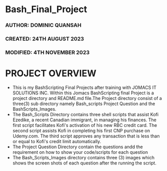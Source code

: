 # Bash_Final_Project

### AUTHOR: DOMINIC QUANSAH
### CREATED: 24TH AUGUST 2023
### MODIFIED: 4TH NOVEMBER 2023

# PROJECT OVERVIEW 
* This is my BashScripting Final Projects after training with JOMACS IT SOLUTIONS INC. Within this Jomacs BashScripting final Project is a project directory and README.md file.The Project directory consist of a three(3) sub directory namely Bash_scripts Project Question and the BashScripts_Images. 
* The Bash_Scripts Directory contains three shell scripts that assist Kofi Ezedike, a recent Canadian immigrant, in managing his finances. The first script facilitates Kofi's activation of his new RBC credit card. The second script assists Kofi in completing his first CNP purchase on Udemy.com. The third script approves any transaction that is less than or equal to Kofi's credit limit automatically.
*  The Project Question Directory contain the questions andd the requirement on how to show your code/scripts for each question
*  The Bash_Scripts_Images directory contains three (3) images which shows the screen shots of each question after the running the script.
